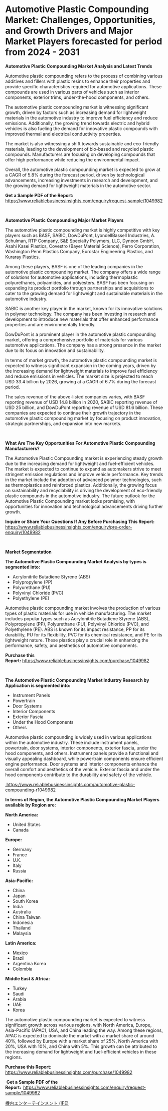 <p><h1>Automotive Plastic Compounding Market: Challenges, Opportunities, and Growth Drivers and Major Market Players forecasted for period from 2024 - 2031</h1></p><p><strong>Automotive Plastic Compounding Market Analysis and Latest Trends</strong></p>
<p><p>Automotive plastic compounding refers to the process of combining various additives and fillers with plastic resins to enhance their properties and provide specific characteristics required for automotive applications. These compounds are used in various parts of vehicles such as interior components, exterior trims, under-the-hood components, and others.</p><p>The automotive plastic compounding market is witnessing significant growth, driven by factors such as increasing demand for lightweight materials in the automotive industry to improve fuel efficiency and reduce emissions. Additionally, the growing trend towards electric and hybrid vehicles is also fueling the demand for innovative plastic compounds with improved thermal and electrical conductivity properties.</p><p>The market is also witnessing a shift towards sustainable and eco-friendly materials, leading to the development of bio-based and recycled plastic compounds. Manufacturers are focusing on developing compounds that offer high performance while reducing the environmental impact.</p><p>Overall, the automotive plastic compounding market is expected to grow at a CAGR of 5.8% during the forecast period, driven by technological advancements, increasing investments in research and development, and the growing demand for lightweight materials in the automotive sector.</p></p>
<p><strong>Get a Sample PDF of the Report:&nbsp;</strong> <a href="https://www.reliablebusinessinsights.com/enquiry/request-sample/1049982">https://www.reliablebusinessinsights.com/enquiry/request-sample/1049982</a></p>
<p>&nbsp;</p>
<p><strong>Automotive Plastic Compounding Major Market Players</strong></p>
<p><p>The automotive plastic compounding market is highly competitive with key players such as BASF, SABIC, DowDuPont, LyondellBassell Industries, A. Schulman, RTP Company, S&E Specialty Polymers, LLC, Dyneon GmbH, Asahi Kasei Plastics, Covestro (Bayer Material Science), Ferro Corporation, Washington Penn Plastics Company, Eurostar Engineering Plastics, and Kuraray Plastics.</p><p>Among these players, BASF is one of the leading companies in the automotive plastic compounding market. The company offers a wide range of solutions for automotive applications, including thermoplastic polyurethanes, polyamides, and polyesters. BASF has been focusing on expanding its product portfolio through partnerships and acquisitions to cater to the growing demand for lightweight and sustainable materials in the automotive industry.</p><p>SABIC is another key player in the market, known for its innovative solutions in polymer technology. The company has been investing in research and development to introduce new materials that offer enhanced performance properties and are environmentally friendly.</p><p>DowDuPont is a prominent player in the automotive plastic compounding market, offering a comprehensive portfolio of materials for various automotive applications. The company has a strong presence in the market due to its focus on innovation and sustainability.</p><p>In terms of market growth, the automotive plastic compounding market is expected to witness significant expansion in the coming years, driven by the increasing demand for lightweight materials to improve fuel efficiency and reduce emissions in vehicles. The market size is projected to reach USD 33.4 billion by 2026, growing at a CAGR of 6.7% during the forecast period.</p><p>The sales revenue of the above-listed companies varies, with BASF reporting revenue of USD 14.8 billion in 2020, SABIC reporting revenue of USD 25 billion, and DowDuPont reporting revenue of USD 81.6 billion. These companies are expected to continue their growth trajectory in the automotive plastic compounding market by focusing on product innovation, strategic partnerships, and expansion into new markets.</p></p>
<p>&nbsp;</p>
<p><strong>What Are The Key Opportunities For Automotive Plastic Compounding Manufacturers?</strong></p>
<p><p>The Automotive Plastic Compounding market is experiencing steady growth due to the increasing demand for lightweight and fuel-efficient vehicles. The market is expected to continue to expand as automakers strive to meet stringent emission regulations and improve vehicle performance. Key trends in the market include the adoption of advanced polymer technologies, such as thermoplastics and reinforced plastics. Additionally, the growing focus on sustainability and recyclability is driving the development of eco-friendly plastic compounds in the automotive industry. The future outlook for the Automotive Plastic Compounding market looks promising, with opportunities for innovation and technological advancements driving further growth.</p></p>
<p><strong>Inquire or Share Your Questions If Any Before Purchasing This Report:</strong> <a href="https://www.reliablebusinessinsights.com/enquiry/pre-order-enquiry/1049982">https://www.reliablebusinessinsights.com/enquiry/pre-order-enquiry/1049982</a></p>
<p>&nbsp;</p>
<p><strong>Market Segmentation</strong></p>
<p><strong>The Automotive Plastic Compounding Market Analysis by types is segmented into:</strong></p>
<p><ul><li>Acrylonitrile Butadiene Styrene (ABS)</li><li>Polypropylene (PP)</li><li>Polyurethane (PU)</li><li>Polyvinyl Chloride (PVC)</li><li>Polyethylene (PE)</li></ul></p>
<p><p>Automotive plastic compounding market involves the production of various types of plastic materials for use in vehicle manufacturing. The market includes popular types such as Acrylonitrile Butadiene Styrene (ABS), Polypropylene (PP), Polyurethane (PU), Polyvinyl Chloride (PVC), and Polyethylene (PE). ABS is known for its impact resistance, PP for its durability, PU for its flexibility, PVC for its chemical resistance, and PE for its lightweight nature. These plastics play a crucial role in enhancing the performance, safety, and aesthetics of automotive components.</p></p>
<p><strong>Purchase this Report:&nbsp;</strong><a href="https://www.reliablebusinessinsights.com/purchase/1049982">https://www.reliablebusinessinsights.com/purchase/1049982</a></p>
<p>&nbsp;</p>
<p><strong>The Automotive Plastic Compounding Market Industry Research by Application is segmented into:</strong></p>
<p><ul><li>Instrument Panels</li><li>Powertrain</li><li>Door Systems</li><li>Interior Components</li><li>Exterior Fascia</li><li>Under the Hood Components</li><li>Others</li></ul></p>
<p><p>Automotive plastic compounding is widely used in various applications within the automotive industry. These include instrument panels, powertrain, door systems, interior components, exterior fascia, under the hood components, and others. Instrument panels provide a functional and visually appealing dashboard, while powertrain components ensure efficient engine performance. Door systems and interior components enhance the overall comfort and aesthetics of the vehicle. Exterior fascia and under the hood components contribute to the durability and safety of the vehicle.</p></p>
<p><a href="https://www.reliablebusinessinsights.com/automotive-plastic-compounding-r1049982">&nbsp;https://www.reliablebusinessinsights.com/automotive-plastic-compounding-r1049982</a></p>
<p><strong>In terms of Region, the Automotive Plastic Compounding Market Players available by Region are:</strong></p>
<p>
    <p> <strong> North America: </strong>
        <ul>
            <li>United States</li>
            <li>Canada</li>
        </ul>
        </p> 
    <p> <strong> Europe: </strong>
        <ul>
            <li>Germany</li>
            <li>France</li>
            <li>U.K.</li>
            <li>Italy</li>
            <li>Russia</li>
        </ul>
        </p> 
    <p> <strong> Asia-Pacific: </strong>
        <ul>
            <li>China</li>
            <li>Japan</li>
            <li>South Korea</li>
            <li>India</li>
            <li>Australia</li>
            <li>China Taiwan</li>
            <li>Indonesia</li>
            <li>Thailand</li>
            <li>Malaysia</li>
        </ul>
        </p> 
    <p> <strong> Latin America: </strong>
        <ul>
            <li>Mexico</li>
            <li>Brazil</li>
            <li>Argentina Korea</li>
            <li>Colombia</li>
        </ul>
        </p> 
    <p> <strong> Middle East & Africa: </strong>
        <ul>
            <li>Turkey</li>
            <li>Saudi</li>
            <li>Arabia</li>
            <li>UAE</li>
            <li>Korea</li>
        </ul>
    </p>
    </p>
<p><p>The automotive plastic compounding market is expected to witness significant growth across various regions, with North America, Europe, Asia-Pacific (APAC), USA, and China leading the way. Among these regions, APAC is expected to dominate the market with a market share of around 40%, followed by Europe with a market share of 25%, North America with 20%, USA with 10%, and China with 5%. This growth can be attributed to the increasing demand for lightweight and fuel-efficient vehicles in these regions.</p></p>
<p><strong>Purchase this Report: </strong><a href="https://www.reliablebusinessinsights.com/purchase/1049982">https://www.reliablebusinessinsights.com/purchase/1049982</a></p>
<p>&nbsp;<strong>Get a Sample PDF of the Report:&nbsp;&nbsp;</strong><a href="https://www.reliablebusinessinsights.com/enquiry/request-sample/1049982">https://www.reliablebusinessinsights.com/enquiry/request-sample/1049982</a></p>
<p><strong></strong></p>
<p><p><a href="https://github.com/oqxogxyvqe90775/Market-Research-Report-List-2/blob/main/6235182121905.md">機内エンターテインメント (IFE)</a></p></p>